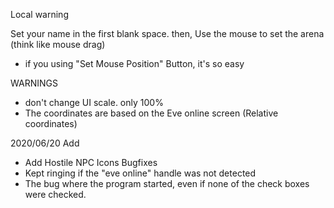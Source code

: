 Local warning

Set your name in the first blank space.
then, Use the mouse to set the arena (think like mouse drag)
- if you using "Set Mouse Position" Button, it's so easy

WARNINGS
- don't change UI scale. only 100%
- The coordinates are based on the Eve online screen (Relative coordinates)

2020/06/20
Add
 - Add Hostile NPC Icons
Bugfixes
 - Kept ringing if the "eve online" handle was not detected
 - The bug where the program started, even if none of the check boxes were checked.
